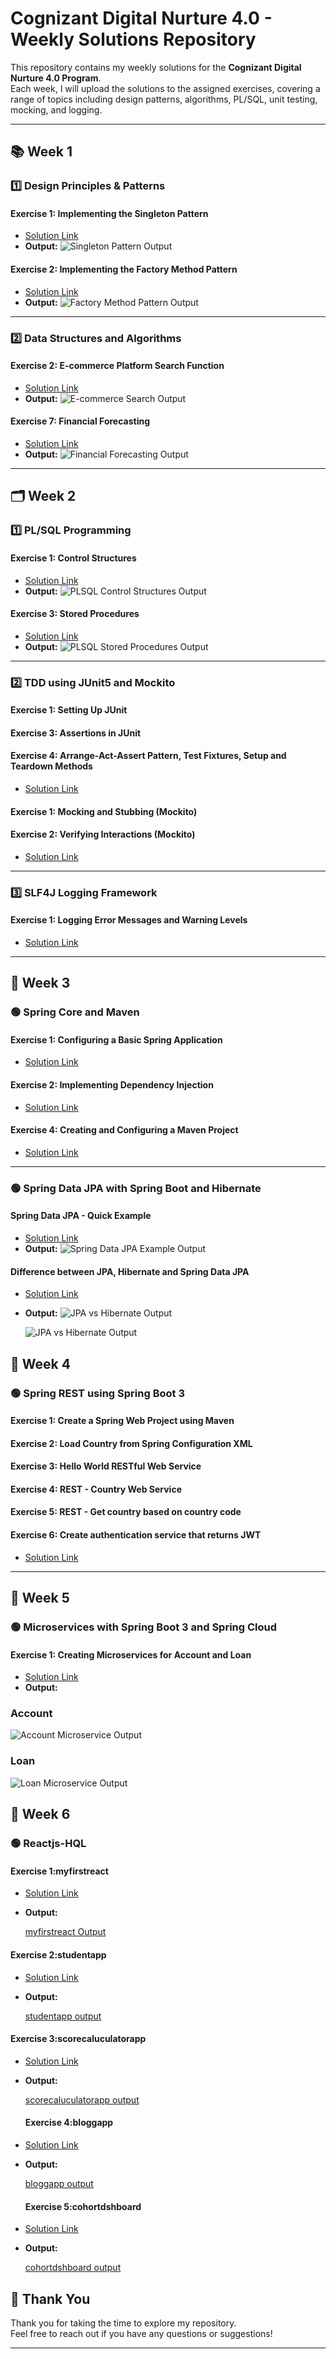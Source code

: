 # Cognizant Digital Nurture 4.0 - Weekly Solutions Repository

This repository contains my weekly solutions for the **Cognizant Digital Nurture 4.0 Program**.  
Each week, I will upload the solutions to the assigned exercises, covering a range of topics including design patterns, algorithms, PL/SQL, unit testing, mocking, and logging.

---

## 📚 Week 1

### 1️⃣ Design Principles & Patterns

#### Exercise 1: Implementing the Singleton Pattern
- [Solution Link](https://github.com/Bhavani573/Java-FSE-DeepSkilling-Solutions/blob/main/Week1/Excercise1.java)
- **Output:**
  ![Singleton Pattern Output](./Week1/Week1_Solutions/Excercise-1.png)

#### Exercise 2: Implementing the Factory Method Pattern
- [Solution Link](https://github.com/Bhavani573/Java-FSE-DeepSkilling-Solutions/blob/main/Week1/Excercise2.java)
- **Output:**
  ![Factory Method Pattern Output](./Week1/Week1_Solutions/Excercise-2.png)

---

### 2️⃣ Data Structures and Algorithms

#### Exercise 2: E-commerce Platform Search Function
- [Solution Link](https://github.com/Bhavani573/Java-FSE-DeepSkilling-Solutions/blob/main/Week1/Excercise3.java)
- **Output:**
  ![E-commerce Search Output](Week1/Week1_Solutions/Excercise-3.png)

#### Exercise 7: Financial Forecasting
- [Solution Link](https://github.com/Bhavani573/Java-FSE-DeepSkilling-Solutions/blob/main/Week1/Excercise4.java)
- **Output:**
  ![Financial Forecasting Output](Week1/Week1_Solutions/Excercise-4.png)

---

## 🗂️ Week 2

### 1️⃣ PL/SQL Programming

#### Exercise 1: Control Structures
- [Solution Link](https://github.com/Bhavani573/Java-FSE-DeepSkilling-Solutions/blob/main/Week2/Week_2%20Handson/PLSQL_Control%20Structures.sql)
- **Output:**
  ![PLSQL Control Structures Output](Week2/Week_2%20Handson/Control%20Structures.output.png)

#### Exercise 3: Stored Procedures
- [Solution Link](https://github.com/Bhavani573/Java-FSE-DeepSkilling-Solutions/blob/main/Week2/Week_2%20Handson/PLSQL_Stored%20Procedures.sql)
- **Output:**
  ![PLSQL Stored Procedures Output](Week2/Week_2%20Handson/Stored%20Procedures.output.png)

---

### 2️⃣ TDD using JUnit5 and Mockito

#### Exercise 1: Setting Up JUnit
#### Exercise 3: Assertions in JUnit
#### Exercise 4: Arrange-Act-Assert Pattern, Test Fixtures, Setup and Teardown Methods

- [Solution Link](https://github.com/Bhavani573/Java-FSE-DeepSkilling-Solutions/blob/main/Week2/Week2_JUnitBasic_testingExercises.docx)

#### Exercise 1: Mocking and Stubbing (Mockito)
#### Exercise 2: Verifying Interactions (Mockito)

- [Solution Link](https://github.com/Bhavani573/Java-FSE-DeepSkilling-Solutions/blob/main/Week2/Week2_Mockito_exercise.docx)

---

### 3️⃣ SLF4J Logging Framework

#### Exercise 1: Logging Error Messages and Warning Levels
- [Solution Link](https://github.com/Bhavani573/Java-FSE-DeepSkilling-Solutions/blob/main/Week2/Week2_SLF4J_logging_exercisesdocx.docx)

---

## 📘 Week 3

### 🟢 Spring Core and Maven

#### Exercise 1: Configuring a Basic Spring Application
- [Solution Link](https://github.com/Bhavani573/Java-FSE-DeepSkilling-Solutions/tree/main/Week3/Spring%20Core%20Maven/Exercise%201%20Configuring%20a%20Basic%20Spring%20Application/src/main/java/com/library/repository)

#### Exercise 2: Implementing Dependency Injection
- [Solution Link](https://github.com/Bhavani573/Java-FSE-DeepSkilling-Solutions/tree/main/Week3/Spring%20Core%20Maven/Exercise%202%20Implementing%20Dependency%20Injection/src/main/java/com/library/repository)

#### Exercise 4: Creating and Configuring a Maven Project
- [Solution Link](https://github.com/Bhavani573/Java-FSE-DeepSkilling-Solutions/tree/main/Week3/Spring%20Core%20Maven/Exercise%204%20Creating%20and%20Configuring%20a%20Maven%20Project)

---

### 🟢 Spring Data JPA with Spring Boot and Hibernate

#### Spring Data JPA - Quick Example
- [Solution Link](https://github.com/Bhavani573/Java-FSE-DeepSkilling-Solutions/tree/main/Week3/Spring%20data_jpa_handson/Spring%20Data%20Jpa-Quick%20Example)
- **Output:**
  ![Spring Data JPA Example Output](Week3/Spring%20data_jpa_handson/Spring%20Data%20Jpa-Quick%20Example/spring.png)

#### Difference between JPA, Hibernate and Spring Data JPA
- [Solution Link](https://github.com/Bhavani573/Java-FSE-DeepSkilling-Solutions/blob/main/Week3/Spring%20data_jpa_handson/JPA_Hibernate_SpringDataJPA_Comparison.docx)
- **Output:**
  ![JPA vs Hibernate Output](Week3/Spring%20data_jpa_handson/spring%20data%20jpa%20output.png)

  ![JPA vs Hibernate Output](Week3/Spring%20data_jpa_handson/spring%20data%20jpa%20output%20(2).png)


## 📘 Week 4

### 🟢 Spring REST using Spring Boot 3

#### Exercise 1: Create a Spring Web Project using Maven  
#### Exercise 2: Load Country from Spring Configuration XML  
#### Exercise 3: Hello World RESTful Web Service  
#### Exercise 4: REST - Country Web Service  
#### Exercise 5: REST - Get country based on country code  
#### Exercise 6: Create authentication service that returns JWT  

- [Solution Link](https://github.com/Bhavani573/Java-FSE-DeepSkilling-Solutions/tree/main/Week4)

---

## 📘 Week 5

### 🟢 Microservices with Spring Boot 3 and Spring Cloud

#### Exercise 1: Creating Microservices for Account and Loan  
- [Solution Link](https://github.com/Bhavani573/Java-FSE-DeepSkilling-Solutions/tree/main/Week5)  
- **Output:**  

### Account
  ![Account Microservice Output](./Week5/OutputSS/1_account.png)  

  ### Loan
  ![Loan Microservice Output](./Week5/OutputSS/2_loan.png)


## 📘 Week 6

### 🟢 Reactjs-HQL

#### Exercise 1:myfirstreact
- [Solution Link](https://github.com/Bhavani573/Java-FSE-DeepSkilling-Solutions/tree/main/Week6)  
- **Output:**  

  [ myfirstreact Output](.Week6/Outputs/1.png)  
 
#### Exercise 2:studentapp
- [Solution Link](https://github.com/Bhavani573/Java-FSE-DeepSkilling-Solutions/tree/main/Week6)  
- **Output:**  

  [ studentapp output](Week6/Outputs/2.png)


#### Exercise 3:scorecaluculatorapp
- [Solution Link](https://github.com/Bhavani573/Java-FSE-DeepSkilling-Solutions/tree/main/Week6)  
- **Output:**  

  [ scorecaluculatorapp output](Week6/Outputs/3.png)

  #### Exercise 4:bloggapp
- [Solution Link](https://github.com/Bhavani573/Java-FSE-DeepSkilling-Solutions/tree/main/Week6)  
- **Output:**  

  [ bloggapp output](Week6/Outputs/4.png)

  #### Exercise 5:cohortdshboard
- [Solution Link](https://github.com/Bhavani573/Java-FSE-DeepSkilling-Solutions/tree/main/Week6)  
- **Output:**  

  [ cohortdshboard output](Week6/Outputs/5.png)






















## 🙏 Thank You

Thank you for taking the time to explore my repository.  
Feel free to reach out if you have any questions or suggestions!

---
